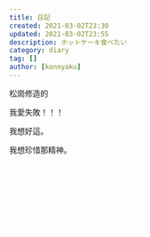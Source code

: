 ```yaml
---
title: 日記
created: 2021-03-02T23:30
updated: 2021-03-02T23:55
description: ホットケーキ食べたい
category: diary
tag: []
author: [konnyaku]
---
```


松崗修造的

我愛失敗！！！

我想好這。

我想珍惜那精神。

<font color="#ffffff">

松岡修造の

失敗だーいすき！！！

っていうのいいなって思いました。

その心意気を大事にしたいと思います。

</font>
